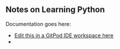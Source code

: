 ## Notes on Learning Python

Documentation goes here:

- [Edit this in a GitPod IDE workspace here](https://gitpod.io/#https://github.com/agileben/python-fun)
-